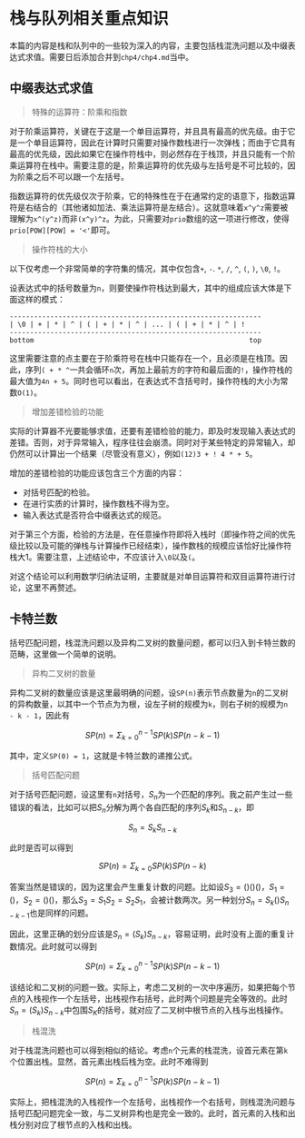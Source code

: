 栈与队列相关重点知识
==================

本篇的内容是栈和队列中的一些较为深入的内容，主要包括栈混洗问题以及中缀表达式求值。需要日后添加合并到`chp4/chp4.md`当中。

## 中缀表达式求值

> 特殊的运算符：阶乘和指数

对于阶乘运算符，关键在于这是一个单目运算符，并且具有最高的优先级。由于它是一个单目运算符，因此在计算时只需要对操作数栈进行一次弹栈；而由于它具有最高的优先级，因此如果它在操作符栈中，则必然存在于栈顶，并且只能有一个阶乘运算符在栈中。需要注意的是，阶乘运算符的优先级与左括号是不可比较的，因为阶乘之后不可以跟一个左括号。

指数运算符的优先级仅次于阶乘，它的特殊性在于在通常约定的语意下，指数运算符是右结合的（其他诸如加法、乘法运算符是左结合）。这就意味着`x^y^z`需要被理解为`x^(y^z)`而非`(x^y)^z`。为此，只需要对`prio`数组的这一项进行修改，使得`prio[POW][POW] = '<'`即可。

> 操作符栈的大小

以下仅考虑一个非常简单的字符集的情况，其中仅包含`+`, `-`. `*`, `/`, `^`, `(`, `)`, `\0`, `!`。

设表达式中的括号数量为`n`，则要使操作符栈达到最大，其中的组成应该大体是下面这样的模式：

```
--------------------------------------------------------------
| \0 | + | * | ^ | ( | + | * | ^ | ... | ( | + | * | ^ | !
--------------------------------------------------------------
bottom                                                     top
```

这里需要注意的点主要在于阶乘符号在栈中只能存在一个，且必须是在栈顶。因此，序列`( + * ^`一共会循环`n`次，再加上最前方的字符和最后面的`!`，操作符栈的最大值为`4n + 5`。同时也可以看出，在表达式不含括号时，操作符栈的大小为常数`O(1)`。

> 增加差错检验的功能

实际的计算器不光要能够求值，还要有差错检验的能力，即及时发现输入表达式的差错。否则，对于异常输入，程序往往会崩溃。同时对于某些特定的异常输入，却仍然可以计算出一个结果（尽管没有意义），例如`(12)3 + ! 4 * + 5`。

增加的差错检验的功能应该包含三个方面的内容：

+ 对括号匹配的检验。
+ 在进行实质的计算时，操作数栈不得为空。
+ 输入表达式是否符合中缀表达式的规范。

对于第三个方面，检验的方法是，在任意操作符即将入栈时（即操作符之间的优先级比较以及可能的弹栈与计算操作已经结束），操作数栈的规模应该恰好比操作符栈大1。需要注意，上述结论中，不应该计入`\0`以及`(`。

对这个结论可以利用数学归纳法证明，主要就是对单目运算符和双目运算符进行讨论，这里不再赘述。

## 卡特兰数

括号匹配问题，栈混洗问题以及异构二叉树的数量问题，都可以归入到卡特兰数的范畴，这里做一个简单的说明。

> 异构二叉树的数量

异构二叉树的数量应该是这里最明确的问题，设`SP(n)`表示节点数量为`n`的二叉树的异构数量，以其中一个节点为为根，设左子树的规模为`k`，则右子树的规模为`n - k - 1`，因此有

$$
SP(n) = \Sigma_{k = 0}^{n - 1}SP(k)SP(n - k - 1)
$$

其中，定义`SP(0) = 1`，这就是卡特兰数的递推公式。

> 括号匹配问题

对于括号匹配问题，设这里有`n`对括号，$S_n$为一个匹配的序列。我之前产生过一些错误的看法，比如可以把$S_n$分解为两个各自匹配的序列$S_k$和$S_{n - k}$，即

$$
S_n = S_k S_{n - k}
$$

此时是否可以得到

$$
SP(n) = \Sigma_{k = 0}SP(k)SP(n - k)
$$

答案当然是错误的，因为这里会产生重复计数的问题。比如设$S_3 = ()()()$，$S_1 = ()$，$S_2 = ()()$，那么$S_3 = S_1S_2 = S_2S_1$，会被计数两次。另一种划分$S_n = S_k()S_{n - k - 1}$也是同样的问题。

因此，这里正确的划分应该是$S_n = (S_k)S_{n - k}$，容易证明，此时没有上面的重复计数情况。此时就可以得到

$$
SP(n) = \Sigma_{k = 0}^{n - 1}SP(k)SP(n - k - 1)
$$

该结论和二叉树的问题一致。实际上，考虑二叉树的一次中序遍历，如果把每个节点的入栈视作一个左括号，出栈视作右括号，此时两个问题是完全等效的。此时$S_n = (S_k)S_{n - k}$中包围$S_K$的括号，就对应了二叉树中根节点的入栈与出栈操作。

> 栈混洗

对于栈混洗问题也可以得到相似的结论。考虑`n`个元素的栈混洗，设首元素在第`k`个位置出栈。显然，首元素出栈后栈为空。此时不难得到

$$
SP(n) = \Sigma_{k = 0}^{n - 1}SP(k)SP(n - k - 1)
$$

实际上，把栈混洗的入栈视作一个左括号，出栈视作一个右括号，则栈混洗问题与括号匹配问题完全一致，与二叉树异构也是完全一致的。此时，首元素的入栈和出栈分别对应了根节点的入栈和出栈。
